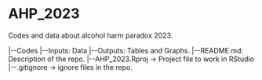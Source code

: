# AHP_2023

Codes and data about alcohol harm paradox 2023.

|--Codes
|--Inputs: Data
|--Outputs: Tables and Graphs.
|--README.md: Description of the repo. 
|--AHP_2023.Rproj -> Project file to work in RStudio
|--.gitignore -> ignore files in the repo.